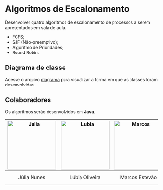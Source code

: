 # Algoritmos de Escalonamento

Desenvolver quatro algoritmos de escalonamento de processos a serem apresentados em sala de aula.

- FCFS;
- SJF (Não-preemptivo);
- Algorítmo de Prioridades;
- Round Robin.

## Diagrama de classe

Acesse o arquivo [diagrama](diagrama-algoritmos.jpg) para visualizar a forma em que as classes foram desenvolvidas.

## Colaboradores

Os algoritmos serão desenvolvidos em **Java**.

| <img src="https://i.imgur.com/vvtLwnD.jpg" alt="Julia" width="160" /> | <img src="https://i.imgur.com/I3vDomc.jpg" alt="Lubia" width="160" /> | <img src="https://i.imgur.com/lIQ9TAD.jpg" alt="Marcos" width="160" /> | ![Matheus](https://avatars0.githubusercontent.com/u/20846871?s=160&v=4) | ![Paulo](https://avatars3.githubusercontent.com/u/43909062?s=160&v=4) | ![Victor](https://avatars1.githubusercontent.com/u/56847759?s=160&v=4) |
|:-----------------------------------------------------------------------:|:------------------------------------------------------------------------:|:------------------------------------------------------------------------:|:-----------------------------------------------------------------------:|:-----------------------------------------------------------------------:|:-----------------------------------------------------------------------:|
| Júlia Nunes | Lúbia Oliveira | Marcos Estevão | Matheus Gonçalves | Paulo Leite | Victor Luã |
